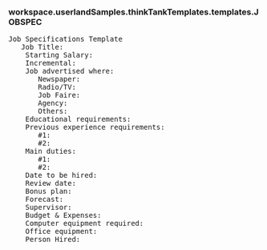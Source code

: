 ### workspace.userlandSamples.thinkTankTemplates.templates.JOBSPEC
<pre>
Job Specifications Template
   Job Title: 
    Starting Salary:
    Incremental:
    Job advertised where: 
       Newspaper: 
       Radio/TV: 
       Job Faire: 
       Agency: 
       Others: 
    Educational requirements: 
    Previous experience requirements: 
       #1: 
       #2: 
    Main duties: 
       #1: 
       #2: 
    Date to be hired: 
    Review date: 
    Bonus plan: 
    Forecast: 
    Supervisor: 
    Budget & Expenses: 
    Computer equipment required: 
    Office equipment: 
    Person Hired: 

</pre>